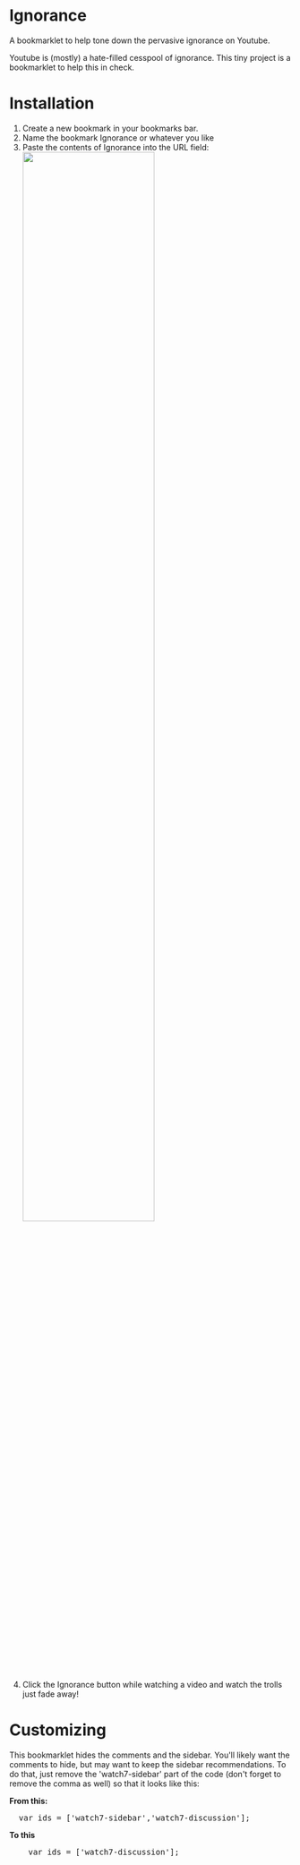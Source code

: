 Ignorance
=========

A bookmarklet to help tone down the pervasive ignorance on Youtube.

Youtube is (mostly) a hate-filled cesspool of ignorance. This tiny project is a bookmarklet to help this in check. 

Installation
============

  1. Create a new bookmark in your bookmarks bar. 
  2. Name the bookmark Ignorance or whatever you like
  3. Paste the contents of Ignorance into the URL field: <img src="http://f.cl.ly/items/2k050c2h1J1U1h3L2q41/Screen%20Shot%202012-12-27%20at%2011.05.14%20AM.png" width="70%">
  4. Click the Ignorance button while watching a video and watch the trolls just fade away!

Customizing
============

This bookmarklet hides the comments and the sidebar. You'll likely want the comments to hide, but may want to keep the sidebar recommendations. To do that, just remove the 'watch7-sidebar' part of the code (don't forget to remove the comma as well) so that it looks like this: 

<strong>From this: </strong>
<pre>
  var ids = ['watch7-sidebar','watch7-discussion'];
</pre>

<strong>To this</strong>
<pre>
	var ids = ['watch7-discussion'];
</pre>

